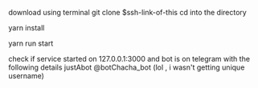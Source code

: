 download using terminal 
git clone $ssh-link-of-this
cd into the directory

yarn install 

yarn run start

check if service started on 127.0.0.1:3000 
and
bot is on telegram with the following details
justAbot @botChacha_bot (lol , i wasn't getting unique username)